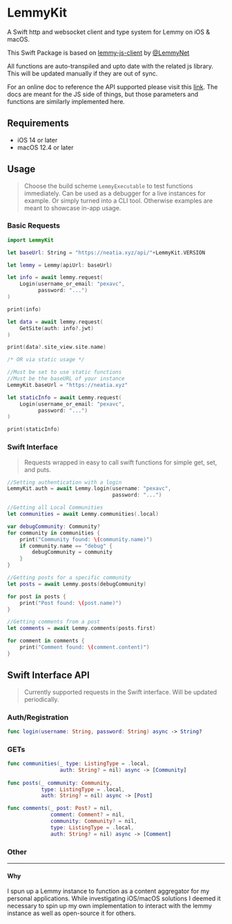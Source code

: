 # LemmyKit

A Swift http and websocket client and type system for Lemmy on iOS & macOS.

This Swift Package is based on [lemmy-js-client](https://github.com/LemmyNet/lemmy-js-client) by [@LemmyNet](https://github.com/LemmyNet)

All functions are auto-transpiled and upto date with the related js library. This will be updated manually if they are out of sync.

For an online doc to reference the API supported please visit this [link](https://join-lemmy.org/api/). The docs are meant for the JS side of things, but those parameters and functions are similarly implemented here.

## Requirements

- iOS 14 or later
- macOS 12.4 or later

## Usage

> Choose the build scheme `LemmyExecutable` to test functions immediately. Can be used as a debugger for a live instances for example. Or simply turned into a CLI tool. Otherwise examples are meant to showcase in-app usage.

### Basic Requests

```swift
import LemmyKit

let baseUrl: String = "https://neatia.xyz/api/"+LemmyKit.VERSION

let lemmy = Lemmy(apiUrl: baseUrl)

let info = await lemmy.request(
    Login(username_or_email: "pexavc",
          password: "...")
)

print(info)

let data = await lemmy.request(
    GetSite(auth: info?.jwt)
)

print(data?.site_view.site.name)

/* OR via static usage */

//Must be set to use static functions
//Must be the baseURL of your instance
LemmyKit.baseUrl = "https://neatia.xyz"

let staticInfo = await Lemmy.request(
    Login(username_or_email: "pexavc",
          password: "...")
)

print(staticInfo)
```

### Swift Interface

> Requests wrapped in easy to call swift functions for simple get, set, and puts.

```swift
//Setting authentication with a login
LemmyKit.auth = await Lemmy.login(username: "pexavc",
                                  password: "...")

```

```swift
//Getting all Local Communities
let communities = await Lemmy.communities(.local)

var debugCommunity: Community?
for community in communities {
    print("Community found: \(community.name)")
    if community.name == "debug" {
        debugCommunity = community
    }
}
```

```swift
//Getting posts for a specific community
let posts = await Lemmy.posts(debugCommunity)

for post in posts {
    print("Post found: \(post.name)")
}
```

```swift
//Getting comments from a post
let comments = await Lemmy.comments(posts.first)

for comment in comments {
    print("Comment found: \(comment.content)")
}
```

## Swift Interface API

> Currently supported requests in the Swift interface. Will be updated periodically.

### Auth/Registration

```swift
func login(username: String, password: String) async -> String?
```

### GETs

```swift
func communities(_ type: ListingType = .local,
                 auth: String? = nil) async -> [Community]
                 
func posts(_ community: Community,
           type: ListingType = .local,
           auth: String? = nil) async -> [Post]

func comments(_ post: Post? = nil,
              comment: Comment? = nil,
              community: Community? = nil,
              type: ListingType = .local,
              auth: String? = nil) async -> [Comment]
```


### Other

---

#### Why

I spun up a Lemmy instance to function as a content aggregator for my personal applications. While investigating iOS/macOS solutions I deemed it necessary to spin up my own implementation to interact with the lemmy instance as well as open-source it for others.

